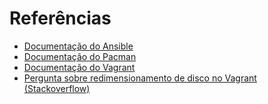 # Referências

- [Documentação do Ansible](https://docs.ansible.com/ansible/latest/index.html)
- [Documentação do Pacman](https://wiki.archlinux.org/title/Pacman)
- [Documentação do Vagrant](https://developer.hashicorp.com/vagrant/docs)
- [Pergunta sobre redimensionamento de disco no Vagrant (Stackoverflow)](https://stackoverflow.com/questions/58232223/how-to-increase-disk-space-of-virtual-machine-created-by-vagrant)
